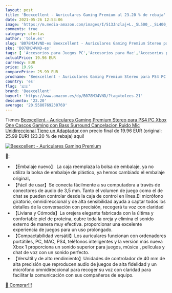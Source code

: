 ```yaml
---
layout: post
title: 'Beexcellent - Auriculares Gaming Premium al 23.20 % de rebaja'
date: 2021-05-26 12:53:06
image: 'https://m.media-amazon.com/images/I/513Jnzlaj+L._SL500_._SL400_.jpg'
comments: true
category: ofertas
author: 'tole.es'
slug: 'B078MJ4VND-es Beexcellent - Auriculares Gaming Premium Stereo para PS4...'
sku: 'B078MJ4VND-es'
tags: [ 'Accesorios para Juegos PC','Accesorios para Mac','Accesorios para PlayStation 4','Accesorios para Xbox One','Auriculares gaming con micrófono para PlayStation 4','Auriculares gaming para Mac','Auriculares gaming para PC','Auriculares gaming para Xbox One','Hardware y juegos para PlayStation 4','Hardware y juegos para Xbox One','Juegos y Accesorios para Mac','Juegos y Accesorios para PC','Sistemas precursores y micro consolas','Videojuegos','beexcellent','ps4','xbox', ]
actualPrice: 19.96 EUR
currency: EUR
price: 19.96
comparePrice: 25.99 EUR
prodname: 'Beexcellent - Auriculares Gaming Premium Stereo para PS4 PC Xbox One  Cascos Gaming con Bass Surround Cancelacion Ruido  Mic Unidireccional  Tiene un Adaptador '
country: 'es'
flag: '🇪🇸'
brand: 'Beexcellent'
buyurl: 'https://www.amazon.es/dp/B078MJ4VND/?tag=tolees-21'
descuento: '23.20'
average: '20.5580769230769'
---
```


Tienes [Beexcellent - Auriculares Gaming Premium Stereo para PS4 PC Xbox One  Cascos Gaming con Bass Surround Cancelacion Ruido  Mic Unidireccional  Tiene un Adaptador ](https://www.amazon.es/dp/B078MJ4VND/?tag=tolees-21) con precio final de  19.96 EUR (original: 25.99 EUR) (23.20 %  de rebaja) aqui!

[![Beexcellent - Auriculares Gaming Premium](https://m.media-amazon.com/images/I/513Jnzlaj+L._SL500_._SL400_.jpg)](https://www.amazon.es/dp/B078MJ4VND/?tag=tolees-21)

🔎:

- 【Embalaje nuevo】 La caja reemplaza la bolsa de embalaje, ya no utiliza la bolsa de embalaje de plástico, ya hemos cambiado el embalaje original。
- 【Fácil de usar】Se conecta fácilmente a su computadora a través de conectores de audio de 3,5 mm. Tanto el volumen de juego como el de chat se pueden controlar desde la caja de control en línea.El micrófono giratorio, omnidireccional y de alta sensibilidad ayuda a captar todos los detalles de la conversación con precisión, recogerá tu voz con claridad
- 【Liviana y Cómoda】La orejera elegante fabricada con la última y confortable piel de proteína, cubre toda la oreja y elimina el sonido externo de manera muy efectiva. proporcionar una excelente experiencia de juegos para un uso prolongado.
- 【Compactabilidad versátil】Los auriculares funcionan con ordenadores portátiles, PC, MAC, PS4, teléfonos inteligentes y la versión más nueva Xbox 1 proporciona un sonido superior para juegos, música , películas y chat de voz con un sonido perfecto.
- 【Versátil y de alto rendimiento】Unidades de controlador de 40 mm de alta precisión que reproducen audio de juegos de alta fidelidad y un micrófono omnidireccional para recoger su voz con claridad para facilitar la comunicación con sus compañeros de equipo.

[🛒 Comprar!!!](https://www.amazon.es/dp/B078MJ4VND/?tag=tolees-21)
